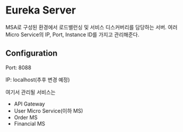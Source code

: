 # Eureka Server

MSA로 구성된 환경에서 로드밸런싱 및 서비스 디스커버리를 담당하는 서버.
여러 Micro Service의 IP, Port, Instance ID를 가지고 관리해준다. 

## Configuration

Port: 8088

IP: localhost(추후 변경 예정)

여기서 관리될 서비스는
- API Gateway
- User Micro Service(이하 MS)
- Order MS
- Financial MS